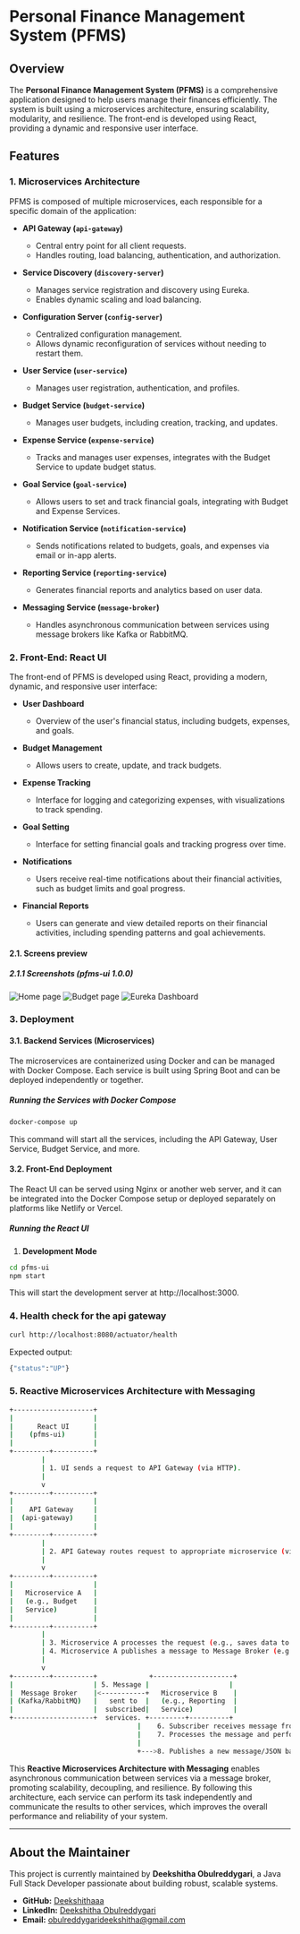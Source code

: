 
# Personal Finance Management System (PFMS)

## Overview

The **Personal Finance Management System (PFMS)** is a comprehensive application designed to help users manage their finances efficiently. The system is built using a microservices architecture, ensuring scalability, modularity, and resilience. The front-end is developed using React, providing a dynamic and responsive user interface.

## Features

### 1. Microservices Architecture

PFMS is composed of multiple microservices, each responsible for a specific domain of the application:

- **API Gateway (`api-gateway`)**
  - Central entry point for all client requests.
  - Handles routing, load balancing, authentication, and authorization.
  
- **Service Discovery (`discovery-server`)**
  - Manages service registration and discovery using Eureka.
  - Enables dynamic scaling and load balancing.
  
- **Configuration Server (`config-server`)**
  - Centralized configuration management.
  - Allows dynamic reconfiguration of services without needing to restart them.
  
- **User Service (`user-service`)**
  - Manages user registration, authentication, and profiles.
  
- **Budget Service (`budget-service`)**
  - Manages user budgets, including creation, tracking, and updates.
  
- **Expense Service (`expense-service`)**
  - Tracks and manages user expenses, integrates with the Budget Service to update budget status.
  
- **Goal Service (`goal-service`)**
  - Allows users to set and track financial goals, integrating with Budget and Expense Services.
  
- **Notification Service (`notification-service`)**
  - Sends notifications related to budgets, goals, and expenses via email or in-app alerts.
  
- **Reporting Service (`reporting-service`)**
  - Generates financial reports and analytics based on user data.
  
- **Messaging Service (`message-broker`)**
  - Handles asynchronous communication between services using message brokers like Kafka or RabbitMQ.

### 2. Front-End: React UI

The front-end of PFMS is developed using React, providing a modern, dynamic, and responsive user interface:

- **User Dashboard**
  - Overview of the user's financial status, including budgets, expenses, and goals.
  
- **Budget Management**
  - Allows users to create, update, and track budgets.
  
- **Expense Tracking**
  - Interface for logging and categorizing expenses, with visualizations to track spending.
  
- **Goal Setting**
  - Interface for setting financial goals and tracking progress over time.
  
- **Notifications**
  - Users receive real-time notifications about their financial activities, such as budget limits and goal progress.
  
- **Financial Reports**
  - Users can generate and view detailed reports on their financial activities, including spending patterns and goal achievements.

#### 2.1. Screens preview

##### 2.1.1 Screenshots (pfms-ui 1.0.0)
![Home page](pfms-ui/public/preview/home-page-preview.png)
![Budget page](pfms-ui/public/preview/budget-page-preview.png)
![Eureka Dashboard](config-server/src/main/resources/config-server-registered-to-eureka-server.png)

### 3. Deployment

#### 3.1. Backend Services (Microservices)

The microservices are containerized using Docker and can be managed with Docker Compose. Each service is built using Spring Boot and can be deployed independently or together.

##### Running the Services with Docker Compose

```bash
docker-compose up
```

This command will start all the services, including the API Gateway, User Service, Budget Service, and more.

#### 3.2. Front-End Deployment

The React UI can be served using Nginx or another web server, and it can be integrated into the Docker Compose setup or deployed separately on platforms like Netlify or Vercel.

##### Running the React UI

1. **Development Mode**
```bash
cd pfms-ui
npm start
```
This will start the development server at http://localhost:3000.

### 4. Health check for the api gateway 

```bash
curl http://localhost:8080/actuator/health
```

Expected output:

```bash
{"status":"UP"}
```

### 5. Reactive Microservices Architecture with Messaging

```bash
+--------------------+
|                    |
|      React UI      |
|    (pfms-ui)       |
|                    |
+---------+----------+
        |
        | 1. UI sends a request to API Gateway (via HTTP).
        |
        v
+---------+----------+
|                    |
|    API Gateway     |  
|  (api-gateway)     |  
|                    |
+---------+----------+
        |
        | 2. API Gateway routes request to appropriate microservice (via HTTP).
        |
        v
+---------+----------+
|                    |
|   Microservice A   |  
|   (e.g., Budget    |
|   Service)         |
|                    |
+---------+----------+
        |
        | 3. Microservice A processes the request (e.g., saves data to DB).
        | 4. Microservice A publishes a message to Message Broker (e.g., Kafka, RabbitMQ).
        |
        v
+---------+----------+             +--------------------+
|                    | 5. Message |                    |
|  Message Broker    |<-----------+   Microservice B    |
| (Kafka/RabbitMQ)   |   sent to  |   (e.g., Reporting  |
|                    |  subscribed|   Service)          |
+--------------------+  services. +---------+----------+
                                |    6. Subscriber receives message from broker.
                                |    7. Processes the message and performs operations.
                                |
                                +--->8. Publishes a new message/JSON back to Message Broker.
```

This **Reactive Microservices Architecture with Messaging** enables asynchronous communication between services via a message broker, promoting scalability, decoupling, and resilience. By following this architecture, each service can perform its task independently and communicate the results to other services, which improves the overall performance and reliability of your system.

---

## About the Maintainer

This project is currently maintained by **Deekshitha Obulreddygari**, a Java Full Stack Developer passionate about building robust, scalable systems.

- **GitHub:** [Deekshithaaa](https://github.com/Deekshithaaa)
- **LinkedIn:** [Deekshitha Obulreddygari](https://linkedin.com/in/deekshitha-obulreddygari)
- **Email:** obulreddygarideekshitha@gmail.com
